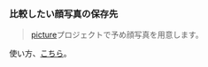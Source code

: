 ### 比較したい顔写真の保存先

> [picture](https://github.com/takkii/picture)プロジェクトで予め顔写真を用意します。

使い方、[こちら](https://github.com/takkii/picture/wiki/manual)。